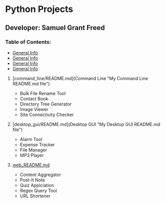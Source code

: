 # Python Projects

## Developer: Samuel Grant Freed

### Table of Contents:

* [General Info](#general-info)
* [General Info](#general-info)
* [General Info](#general-info)
* [General Info](#general-info)


1. [command_line/README.md](Command Line "My Command Line README.md file")
   - Bulk File Rename Tool
   - Contact Book
   - Directory Tree Generator
   - Image Viewer
   - Site Connectivity Checker
   
2. [desktop_gui/README.md](Desktop GUI "My Desktop GUI README.md file")
   - Alarm Tool
   - Expense Tracker
   - File Manager
   - MP3 Player

3. [web_README.md](Web "My Web README.md file")
   - Content Aggregator
   - Post-It Note
   - Quiz Applciation
   - Regex Query Tool
   - URL Shortener
